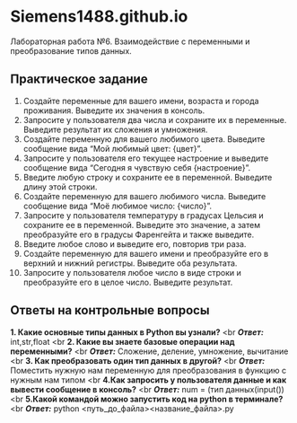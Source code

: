 # Siemens1488.github.io

Лабораторная работа №6. Взаимодействие с переменными и преобразование типов данных.

## Практическое задание
1. Создайте переменные для вашего имени, возраста и города проживания. Выведите их значения в консоль.
2. Запросите у пользователя два числа и сохраните их в переменные. Выведите результат их сложения и умножения.
3. Создайте переменную для вашего любимого цвета. Выведите сообщение вида “Мой любимый цвет: {цвет}”.
4. Запросите у пользователя его текущее настроение и выведите сообщение вида “Сегодня я чувствую себя {настроение}”.
5. Введите любую строку и сохраните ее в переменной. Выведите длину этой строки.
6. Создайте переменную для вашего любимого числа. Выведите сообщение вида “Моё любимое число: {число}”.
7. Запросите у пользователя температуру в градусах Цельсия и сохраните ее в переменной. Выведите это значение, а затем преобразуйте его в градусы Фаренгейта и также выведите.
8. Введите любое слово и выведите его, повторив три раза.
9. Создайте переменную для вашего имени и преобразуйте его в верхний и нижний регистры. Выведите оба результата.
10. Запросите у пользователя любое число в виде строки и преобразуйте его в целое число. Выведите результат.
## Ответы на контрольные вопросы
**1. Какие основные типы данных в Python вы узнали?**
<br
***Ответ:*** int,str,float
<br
**2. Какие вы знаете базовые операции над переменными?**
<br
***Ответ:*** Сложение, деление, умножение, вычитание
<br
**3. Как преобразовать один тип данных в другой?**
<br
***Ответ:*** Поместить нужную нам переменную для преобразования в функцию с нужным нам типом 
<br
**4.Как запросить у пользователя данные и как вывести сообщение в консоль?**
<br
***Ответ:*** num = (тип данных(input())
<br
**5.Какой командой можно запустить код на python в терминале?**
<br
***Ответ:***  python <путь_до_файла>\<название_файла>.py
